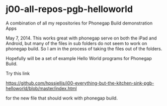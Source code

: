 j00-all-repos-pgb-helloworld
============================

A combination of all my repositories for Phonegap Build demonstration Apps


May 7, 2014. This works great with phonegap serve on both the iPad and Android, but many of the files in sub folders do not seem to work on phonegap build. So I am in the process of taking the files out of the folders.



Hopefully will be a set of example Hello World programs for Phonegap Build.

Try this link

https://github.com/hpssjellis/j00-everything-but-the-kitchen-sink-pgb-helloworld/blob/master/index.html

for the new file that should work with phonegap build.
